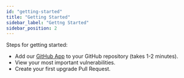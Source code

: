 ```yaml
---
id: "getting-started"
title: "Getting Started"
sidebar_label: "Gettng Started"
sidebar_position: 2
---
```


<!--
  ~ Copyright by LunaSec (owned by Refinery Labs, Inc)
  ~
  ~ Licensed under the Creative Commons Attribution-ShareAlike 4.0 International
  ~ (the "License"); you may not use this file except in compliance with the
  ~ License. You may obtain a copy of the License at
  ~
  ~ https://creativecommons.org/licenses/by-sa/4.0/legalcode
  ~
  ~ See the License for the specific language governing permissions and
  ~ limitations under the License.
  ~
-->

Steps for getting started:
* Add our [GitHub App](https://lunatrace.lunasec.io) to your GitHub repository (takes 1-2 minutes).
* View your most important vulnerabilities.
* Create your first upgrade Pull Request.
